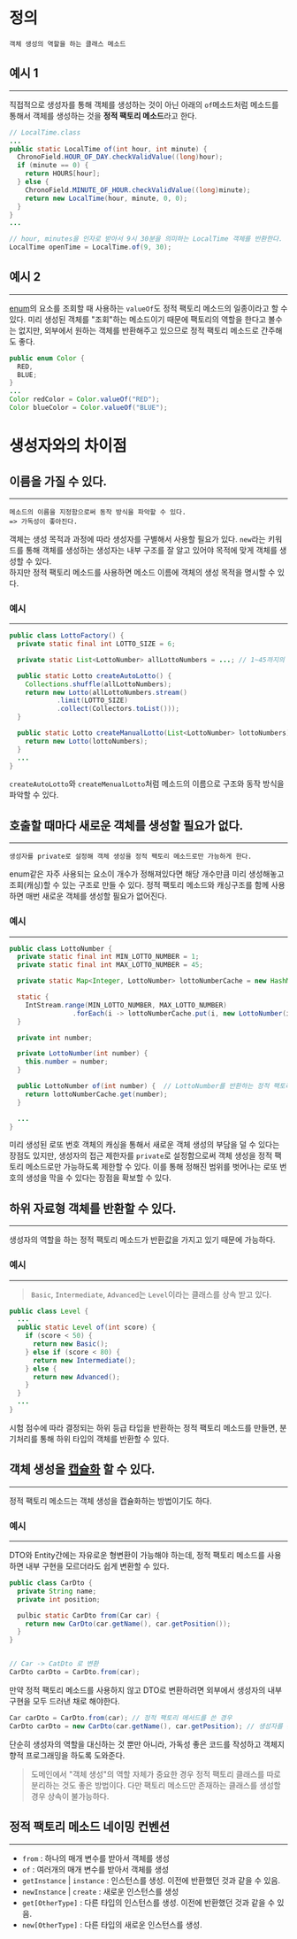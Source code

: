 # 정의

```
객체 생성의 역할을 하는 클래스 메소드
```
## 예시 1
---
직접적으로 생성자를 통해 객체를 생성하는 것이 아닌 
아래의 `of`메소드처럼 메소드를 통해서 객체를 생성하는 것을 **정적 팩토리 메소드**라고 한다.
```java
// LocalTime.class
...
public static LocalTime of(int hour, int minute) {
  ChronoField.HOUR_OF_DAY.checkValidValue((long)hour);
  if (minute == 0) {
    return HOURS[hour];
  } else {
    ChronoField.MINUTE_OF_HOUR.checkValidValue((long)minute);
    return new LocalTime(hour, minute, 0, 0);
  }
}
...

// hour, minutes을 인자로 받아서 9시 30분을 의미하는 LocalTime 객체를 반환한다.
LocalTime openTime = LocalTime.of(9, 30);
```


## 예시 2
---
[enum](enum.md)의 요소를 조회할 때 사용하는 `valueOf`도 정적 팩토리 메소드의 일종이라고 할 수 있다. 미리 생성된 객체를 "조회"하는 메소드이기 때문에 팩토리의 역할을 한다고 볼수는 없지만, 외부에서 원하는 객체를 반환해주고 있으므로 정적 팩토리 메소드로 간주해도 좋다.

```java
public enum Color {
  RED,
  BLUE;
}
...
Color redColor = Color.valueOf("RED");
Color blueColor = Color.valueOf("BLUE");
```

# 생성자와의 차이점
## 이름을 가질 수 있다.
---
```
메소드의 이름을 지정함으로써 동작 방식을 파악할 수 있다.
=> 가독성이 좋아진다.
```
객체는 생성 목적과 과정에 따라 생성자를 구별해서 사용할 필요가 있다. `new`라는 키워드를 통해 객체를 생성하는 생성자는 내부 구조를 잘 알고 있어야 목적에 맞게 객체를 생성할 수 있다.     
하지만 정적 팩토리 메소드를 사용하면 메소드 이름에 객체의 생성 목적을 명시할 수 있다.

### 예시
---
```java
public class LottoFactory() {
  private static final int LOTTO_SIZE = 6;

  private static List<LottoNumber> allLottoNumbers = ...; // 1~45까지의 로또 넘버

  public static Lotto createAutoLotto() {
    Collections.shuffle(allLottoNumbers);
    return new Lotto(allLottoNumbers.stream()
            .limit(LOTTO_SIZE)
            .collect(Collectors.toList()));
  }

  public static Lotto createManualLotto(List<LottoNumber> lottoNumbers) {
    return new Lotto(lottoNumbers);
  }
  ...
}
```
`createAutoLotto`와 `createMenualLotto`처럼 메소드의 이름으로 구조와 동작 방식을 파악할 수 있다.

## 호출할 때마다 새로운 객체를 생성할 필요가 없다.
---
```
생성자를 private로 설정해 객체 생성을 정적 팩토리 메소드로만 가능하게 한다.
```
enum같은 자주 사용되는 요소이 개수가 정해져있다면 해당 개수만큼 미리 생성해놓고 조회(캐싱)할 수 있는 구조로 만들 수 있다.
정적 팩토리 메소드와 캐싱구조를 함께 사용하면 매번 새로운 객체를 생성할 필요가 없어진다.

### 예시
---
```java
public class LottoNumber {
  private static final int MIN_LOTTO_NUMBER = 1;
  private static final int MAX_LOTTO_NUMBER = 45;

  private static Map<Integer, LottoNumber> lottoNumberCache = new HashMap<>();

  static {
    IntStream.range(MIN_LOTTO_NUMBER, MAX_LOTTO_NUMBER)
                .forEach(i -> lottoNumberCache.put(i, new LottoNumber(i)));
  }

  private int number;

  private LottoNumber(int number) {
    this.number = number;
  }

  public LottoNumber of(int number) {  // LottoNumber를 반환하는 정적 팩토리 메서드
    return lottoNumberCache.get(number);
  }

  ...
}
```
미리 생성된 로또 번호 객체의 캐싱을 통해서 새로운 객체 생성의 부담을 덜 수 있다는 장점도 있지만, 생성자의 접근 제한자를 `private`로 설정함으로써 객체 생성을 정적 팩토리 메소드로만 가능하도록 제한할 수 있다.
이를 통해 정해진 범위를 벗어나는 로또 번호의 생성을 막을 수 있다는 장점을 확보할 수 있다.

## 하위 자료형 객체를 반환할 수 있다.
---
생성자의 역할을 하는 정적 팩토리 메소드가 반환값을 가지고 있기 때문에 가능하다.

### 예시 
---

> `Basic`, `Intermediate`, `Advanced`는 `Level`이라는 클래스를 상속 받고 있다.

```java
public class Level {
  ...
  public static Level of(int score) {
    if (score < 50) {
      return new Basic();
    } else if (score < 80) {
      return new Intermediate();
    } else {
      return new Advanced();
    }
  }
  ...
}
```
시험 점수에 따라 결정되는 하위 등급 타입을 반환하는 정적 팩토리 메소드를 만들면, 분기처리를 통해 하위 타입의 객체를 반환할 수 있다.

## 객체 생성을 [캡슐화](/Java/%EC%BA%A1%EC%8A%90%ED%99%94.md) 할 수 있다.
---
정적 팩토리 메소드는 객체 생성을 캡슐화하는 방법이기도 하다.

### 예시
---
DTO와 Entity간에는 자유로운 형변환이 가능해야 하는데, 정적 팩토리 메소드를 사용하면 내부 구현을 모르더라도 쉽게 변환할 수 있다.

```java
public class CarDto {
  private String name;
  private int position;

  pulbic static CarDto from(Car car) {
    return new CarDto(car.getName(), car.getPosition());
  }
}


// Car -> CatDto 로 변환
CarDto carDto = CarDto.from(car);
```
만약 정적 팩토리 메소드를 사용하지 않고 DTO로 변환하려면 외부에서 생성자의 내부 구현을 모두 드러낸 채로 해야한다.
```java
Car carDto = CarDto.from(car); // 정적 팩토리 메서드를 쓴 경우
CarDto carDto = new CarDto(car.getName(), car.getPosition); // 생성자를 쓴 경우
```
단순히 생성자의 역할을 대신하는 것 뿐만 아니라, 가독성 좋은 코드를 작성하고 객체지향적 프로그래밍을 하도록 도와준다. 

>도메인에서 "객체 생성"의 역할 자체가 중요한 경우 정적 팩토리 클래스를 따로 분리하는 것도 좋은 방법이다. 다만 팩토리 메소드만 존재하는 클래스를 생성할 경우 상속이 불가능하다.

## 정적 팩토리 메소드 네이밍 컨벤션
---
- `from` : 하나의 매개 변수를 받아서 객체를 생성
- `of` : 여러개의 매개 변수를 받아서 객체를 생성
- `getInstance` | `instance` : 인스턴스를 생성. 이전에 반환했던 것과 같을 수 있음.
- `newInstance` | `create` : 새로운 인스턴스를 생성
- `get[OtherType]` : 다른 타입의 인스턴스를 생성. 이전에 반환했던 것과 같을 수 있음.
- `new[OtherType]` : 다른 타입의 새로운 인스턴스를 생성.

